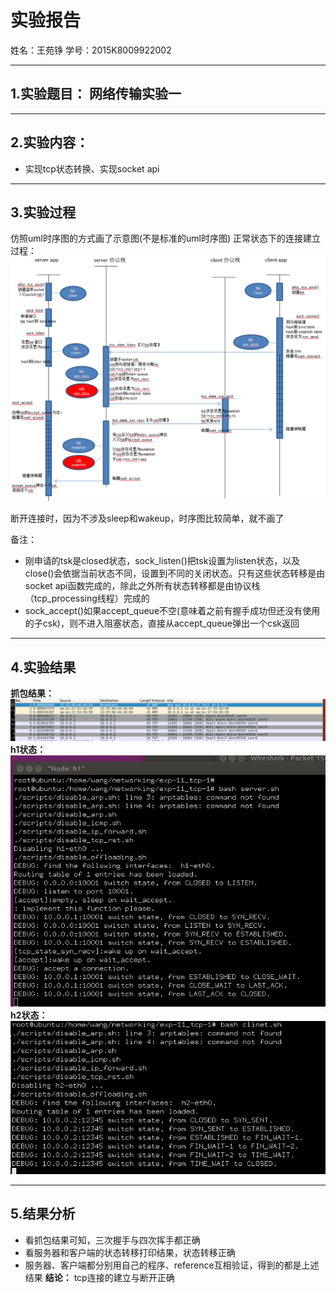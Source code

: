# 实验报告

姓名：王苑铮 学号：2015K8009922002
- - -
## 1.实验题目：  网络传输实验一
- - -
## 2.实验内容：
* 实现tcp状态转换、实现socket api
- - - 
## 3.实验过程
仿照uml时序图的方式画了示意图(不是标准的uml时序图)
正常状态下的连接建立过程：
![时序](./img/时序图.PNG)

断开连接时，因为不涉及sleep和wakeup，时序图比较简单，就不画了

备注：
* 刚申请的tsk是closed状态，sock_listen()把tsk设置为listen状态，以及close()会依据当前状态不同，设置到不同的关闭状态。只有这些状态转移是由socket api函数完成的，除此之外所有状态转移都是由协议栈（tcp_processing线程）完成的
* sock_accept()如果accept_queue不空(意味着之前有握手成功但还没有使用的子csk)，则不进入阻塞状态，直接从accept_queue弹出一个csk返回
- - -
## 4.实验结果
**抓包结果：**
![抓包](./img/抓包.PNG)
**h1状态：**
![h1](./img/h1.PNG)
**h2状态：**
![h2](./img/h2.PNG)
- - -
## 5.结果分析
* 看抓包结果可知，三次握手与四次挥手都正确
* 看服务器和客户端的状态转移打印结果，状态转移正确
* 服务器、客户端都分别用自己的程序、reference互相验证，得到的都是上述结果
**结论：** tcp连接的建立与断开正确
